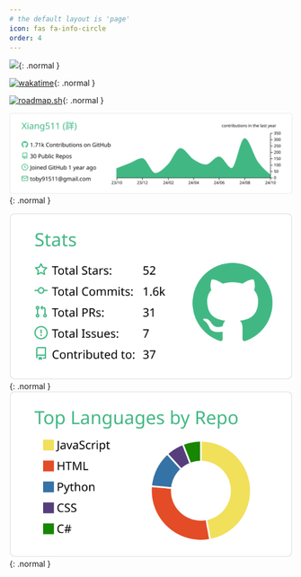 ```yaml
---
# the default layout is 'page'
icon: fas fa-info-circle
order: 4
---
```


![](https://komarev.com/ghpvc/?username=Xiang511&style=for-the-badge&color=41B883){: .normal }

[![wakatime](https://wakatime.com/badge/user/ea5be8e3-8ab9-4cb9-bb86-c46e807db00c.svg?style=for-the-badge&color=41B883)](https://wakatime.com/@ea5be8e3-8ab9-4cb9-bb86-c46e807db00c){: .normal }

[![roadmap.sh](https://roadmap.sh/card/wide/67029cfffb4be684db090dd4?variant=light)](https://roadmap.sh){: .normal }

![](https://raw.githubusercontent.com/Xiang511/Xiang511/main/profile-summary-card-output/vue/0-profile-details.svg){: .normal }

![](https://raw.githubusercontent.com/Xiang511/Xiang511/main/profile-summary-card-output/vue/3-stats.svg){: .normal }
&ensp;&ensp;![](https://raw.githubusercontent.com/Xiang511/Xiang511/main/profile-summary-card-output/vue/1-repos-per-language.svg){: .normal }


